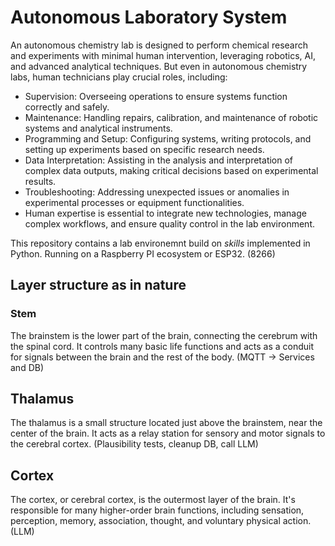 # Autonomous Laboratory System

An autonomous chemistry lab is designed to perform chemical research and experiments with minimal human intervention, leveraging robotics, AI, and advanced analytical techniques. But even in autonomous chemistry labs, human technicians play crucial roles, including:

* Supervision: Overseeing operations to ensure systems function correctly and safely.
* Maintenance: Handling repairs, calibration, and maintenance of robotic systems and analytical instruments.
* Programming and Setup: Configuring systems, writing protocols, and setting up experiments based on specific research needs.
* Data Interpretation: Assisting in the analysis and interpretation of complex data outputs, making critical decisions based on experimental results.
* Troubleshooting: Addressing unexpected issues or anomalies in experimental processes or equipment functionalities.
* Human expertise is essential to integrate new technologies, manage complex workflows, and ensure quality control in the lab environment.

This repository contains a lab environemnt build on _skills_ implemented in Python. Running on a Raspberry PI ecosystem or ESP32. (8266)

## Layer structure as in nature

### Stem
The brainstem is the lower part of the brain, connecting the cerebrum with the spinal cord. It controls many basic life functions and acts as a conduit for signals between the brain and the rest of the body. (MQTT -> Services and DB)

## Thalamus
The thalamus is a small structure located just above the brainstem, near the center of the brain. It acts as a relay station for sensory and motor signals to the cerebral cortex. (Plausibility tests, cleanup DB, call LLM)

## Cortex
The cortex, or cerebral cortex, is the outermost layer of the brain. It's responsible for many higher-order brain functions, including sensation, perception, memory, association, thought, and voluntary physical action. (LLM)

